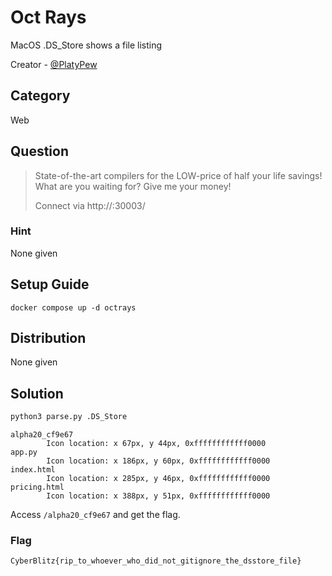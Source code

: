 # Oct Rays

MacOS .DS_Store shows a file listing

Creator - [@PlatyPew](https://github.com/PlatyPew)

## Category

Web

## Question

> State-of-the-art compilers for the LOW-price of half your life savings! What are you waiting for? Give me your money!
>
> Connect via http://<ip address>:30003/

### Hint

None given

## Setup Guide

`docker compose up -d octrays`

## Distribution

None given

## Solution

```bash
python3 parse.py .DS_Store
```

```text
alpha20_cf9e67
        Icon location: x 67px, y 44px, 0xffffffffffff0000
app.py
        Icon location: x 186px, y 60px, 0xffffffffffff0000
index.html
        Icon location: x 285px, y 46px, 0xffffffffffff0000
pricing.html
        Icon location: x 388px, y 51px, 0xffffffffffff0000
```

Access `/alpha20_cf9e67` and get the flag.

### Flag

`CyberBlitz{rip_to_whoever_who_did_not_gitignore_the_dsstore_file}`
